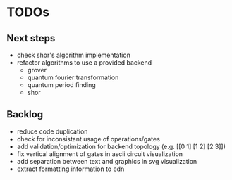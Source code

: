 # TODOs

## Next steps
* check shor's algorithm implementation
* refactor algorithms to use a provided backend
  * grover
  * quantum fourier transformation
  * quantum period finding
  * shor

## Backlog
* reduce code duplication
* check for inconsistant usage of operations/gates
* add validation/optimization for backend topology (e.g. [[0 1] [1 2] [2 3]])
* fix vertical alignment of gates in ascii circuit visualization
* add separation between text and graphics in svg visualization
* extract formatting information to edn
